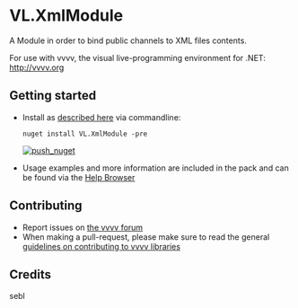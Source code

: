 # VL.XmlModule
A Module in order to bind public channels to XML files contents.

For use with vvvv, the visual live-programming environment for .NET: http://vvvv.org

## Getting started
- Install as [described here](https://thegraybook.vvvv.org/reference/hde/managing-nugets.html) via commandline:

    `nuget install VL.XmlModule -pre`
  
    [![push_nuget](https://github.com/schnellebuntebilder/VL.XmlModule/actions/workflows/main.yml/badge.svg)](https://github.com/schnellebuntebilder/VL.XmlModule/actions/workflows/main.yml)

- Usage examples and more information are included in the pack and can be found via the [Help Browser](https://thegraybook.vvvv.org/reference/hde/findinghelp.html)

## Contributing
- Report issues on [the vvvv forum](https://forum.vvvv.org/c/vvvv-gamma/28)
- When making a pull-request, please make sure to read the general [guidelines on contributing to vvvv libraries](https://thegraybook.vvvv.org/reference/extending/contributing.html)

## Credits
sebl
